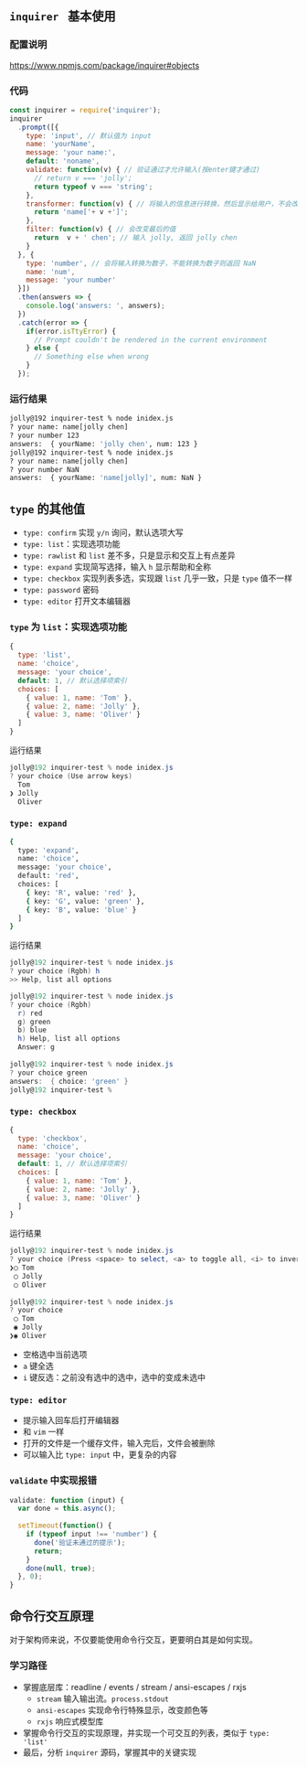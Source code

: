 ## `inquirer ` 基本使用

### 配置说明

https://www.npmjs.com/package/inquirer#objects

### 代码

```js
const inquirer = require('inquirer');
inquirer
  .prompt([{
    type: 'input', // 默认值为 input
    name: 'yourName',
    message: 'your name:',
    default: 'noname',
    validate: function(v) { // 验证通过才允许输入(按enter键才通过)
      // return v === 'jolly';
      return typeof v === 'string';
    },
    transformer: function(v) { // 将输入的信息进行转换，然后显示给用户，不会改变输入信息
      return 'name['+ v +']';
    },
    filter: function(v) { // 会改变最后的值
      return  v + ' chen'; // 输入 jolly, 返回 jolly chen
    }
  }, {
    type: 'number', // 会将输入转换为数子，不能转换为数子则返回 NaN
    name: 'num',
    message: 'your number'
  }])
  .then(answers => {
    console.log('answers: ', answers);
  })
  .catch(error => {
    if(error.isTtyError) {
      // Prompt couldn't be rendered in the current environment
    } else {
      // Something else when wrong
    }
  });
```

### 运行结果

```bash
jolly@192 inquirer-test % node inidex.js
? your name: name[jolly chen]
? your number 123
answers:  { yourName: 'jolly chen', num: 123 }
jolly@192 inquirer-test % node inidex.js
? your name: name[jolly chen]
? your number NaN
answers:  { yourName: 'name[jolly]', num: NaN }
```

## `type` 的其他值

- `type: confirm` 实现 `y/n` 询问，默认选项大写
- `type: list`：实现选项功能
- `type: rawlist` 和 `list` 差不多，只是显示和交互上有点差异
- `type: expand` 实现简写选择，输入 `h` 显示帮助和全称
- `type: checkbox` 实现列表多选，实现跟 `list` 几乎一致，只是 `type` 值不一样
- `type: password` 密码
- `type: editor` 打开文本编辑器

### `type` 为 `list`：实现选项功能

```js
{
  type: 'list',
  name: 'choice',
  message: 'your choice',
  default: 1, // 默认选择项索引
  choices: [
    { value: 1, name: 'Tom' },
    { value: 2, name: 'Jolly' },
    { value: 3, name: 'Oliver' }
  ]
}
```

运行结果

```powershell
jolly@192 inquirer-test % node inidex.js
? your choice (Use arrow keys)
  Tom 
❯ Jolly 
  Oliver
```

### `type: expand`

```bash
{
  type: 'expand',
  name: 'choice',
  message: 'your choice',
  default: 'red',
  choices: [
    { key: 'R', value: 'red' },
    { key: 'G', value: 'green' },
    { key: 'B', value: 'blue' }
  ]
}
```

运行结果

```powershell
jolly@192 inquirer-test % node inidex.js
? your choice (Rgbh) h
>> Help, list all options

jolly@192 inquirer-test % node inidex.js
? your choice (Rgbh) 
  r) red
  g) green
  b) blue
  h) Help, list all options
  Answer: g
  
jolly@192 inquirer-test % node inidex.js
? your choice green
answers:  { choice: 'green' }
jolly@192 inquirer-test % 
```

### `type: checkbox`

```js
{
  type: 'checkbox',
  name: 'choice',
  message: 'your choice',
  default: 1, // 默认选择项索引
  choices: [
    { value: 1, name: 'Tom' },
    { value: 2, name: 'Jolly' },
    { value: 3, name: 'Oliver' }
  ]
}
```

运行结果

```powershell
jolly@192 inquirer-test % node inidex.js
? your choice (Press <space> to select, <a> to toggle all, <i> to invert selection)
❯◯ Tom
 ◯ Jolly
 ◯ Oliver
 
jolly@192 inquirer-test % node inidex.js
? your choice 
 ◯ Tom
 ◉ Jolly
❯◉ Oliver
```

- 空格选中当前选项
- `a` 键全选
- `i` 键反选：之前没有选中的选中，选中的变成未选中

### `type: editor`

- 提示输入回车后打开编辑器
- 和 `vim` 一样
- 打开的文件是一个缓存文件，输入完后，文件会被删除
- 可以输入比 `type: input` 中，更复杂的内容

### `validate` 中实现报错

```js
validate: function (input) {
  var done = this.async();
 
  setTimeout(function() {
    if (typeof input !== 'number') {
      done('验证未通过的提示');
      return;
    }
    done(null, true);
  }, 0);
}
```

## 命令行交互原理

对于架构师来说，不仅要能使用命令行交互，更要明白其是如何实现。

### 学习路径

- 掌握底层库：readline / events / stream / ansi-escapes / rxjs
  - `stream` 输入输出流。`process.stdout` 
  - `ansi-escapes` 实现命令行特殊显示，改变颜色等
  - `rxjs` 响应式模型库
- 掌握命令行交互的实现原理，并实现一个可交互的列表，类似于 `type: 'list'` 
- 最后，分析 `inquirer` 源码，掌握其中的关键实现

